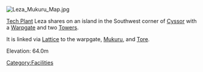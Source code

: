![](Leza_Mukuru_Map.jpg "Leza_Mukuru_Map.jpg")

[Tech Plant](Tech_Plant "wikilink") Leza shares on an island in the
Southwest corner of [Cyssor](Cyssor "wikilink") with a
[Warpgate](Warpgate "wikilink") and two [Towers](Tower "wikilink").

It is linked via [Lattice](Lattice "wikilink") to the warpgate,
[Mukuru](Mukuru "wikilink"), and [Tore](Tore "wikilink").

Elevation: 64.0m

[Category:Facilities](Category:Facilities "wikilink")